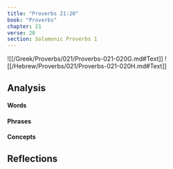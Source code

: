 ```yaml
---
title: "Proverbs 21:20"
book: "Proverbs"
chapter: 21
verse: 20
section: Solomonic Proverbs 1
---
```

![[/Greek/Proverbs/021/Proverbs-021-020G.md#Text]]
![[/Hebrew/Proverbs/021/Proverbs-021-020H.md#Text]]

## Analysis

#### Words

#### Phrases

#### Concepts

## Reflections
